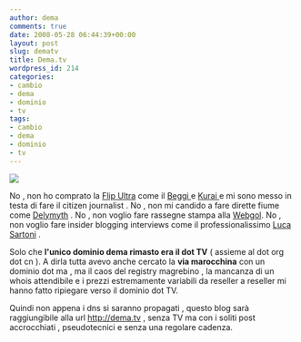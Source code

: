 ```yaml
---
author: dema
comments: true
date: 2008-05-28 06:44:39+00:00
layout: post
slug: dematv
title: Dema.tv
wordpress_id: 214
categories:
- cambio
- dema
- dominio
- tv
tags:
- cambio
- dema
- dominio
- tv
---
```


[![](http://dema.tv/wp-content/uploads/2008/05/monoscopio1.jpg)](http://dema.tv/wp-content/uploads/2008/05/monoscopio1.jpg)

No , non ho comprato la [Flip Ultra](http://www.theflip.com/products_flip_ultra.shtml) come il [Beggi ](http://www.andreabeggi.net/)e [Kurai ](http://kurai.eu/)e mi sono messo in testa di fare il citizen journalist . No , non mi candido a fare dirette fiume come [Delymyth](http://www.delymyth.net/) . No , non voglio fare rassegne stampa alla [Webgol](http://www.webgol.it/). No , non voglio fare insider blogging interviews come il professionalissimo [Luca Sartoni](http://www.lucasartoni.com/) .

Solo che **l'unico dominio dema rimasto era il dot TV** ( assieme al dot org dot cn ). A dirla tutta avevo anche cercato la **via marocchina** con un dominio dot ma , ma il caos del registry magrebino , la mancanza di un whois attendibile e i prezzi estremamente variabili da reseller a reseller mi hanno fatto ripiegare verso il dominio dot TV.

Quindi non appena i dns si saranno propagati , questo blog sarà raggiungibile alla url http://dema.tv , senza TV ma con i soliti post accrocchiati , pseudotecnici e senza una regolare cadenza.
